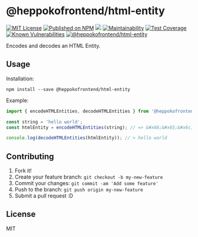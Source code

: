 # @heppokofrontend/html-entity

[![MIT License](http://img.shields.io/badge/license-MIT-blue.svg?style=flat)](LICENSE) [![Published on NPM](https://img.shields.io/npm/v/@heppokofrontend/html-entity.svg)](https://www.npmjs.com/package/html-entity) [![](https://data.jsdelivr.com/v1/package/npm/@heppokofrontend/html-entity/badge)](https://www.jsdelivr.com/package/npm/@heppokofrontend/html-entity) [![Maintainability](https://api.codeclimate.com/v1/badges/1dad8f583434d9231b36/maintainability)](https://codeclimate.com/github/heppokofrontend/html-entity/maintainability) [![Test Coverage](https://api.codeclimate.com/v1/badges/1dad8f583434d9231b36/test_coverage)](https://codeclimate.com/github/heppokofrontend/html-entity/test_coverage) [![Known Vulnerabilities](https://snyk.io/package/npm/@heppokofrontend/html-entity/badge.svg)](https://snyk.io/package/npm/@heppokofrontend/html-entity)
 [![@heppokofrontend/html-entity](https://snyk.io/advisor/npm-package/@heppokofrontend/html-entity/badge.svg)](https://snyk.io/advisor/npm-package/@heppokofrontend/html-entity)


Encodes and decodes an HTML Entity.

## Usage

Installation:

```shell
npm install --save @heppokofrontend/html-entity
```

Example: 

```javascript
import { encodeHTMLEntities, decodeHTMLEntities } from '@heppokofrontend/html-entity';

const string = 'hello world';
const htmlEntity = encodeHTMLEntities(string); // => &#x68;&#x65;&#x6c;&#x6c;&#x6f;&#x20;&#x77;&#x6f;&#x72;&#x6c;&#x64;

console.log(decodeHTMLEntities(htmlEntity)); // > hello world
```


## Contributing

1. Fork it!
2. Create your feature branch: `git checkout -b my-new-feature`
3. Commit your changes: `git commit -am 'Add some feature'`
4. Push to the branch: `git push origin my-new-feature`
5. Submit a pull request :D

## License

MIT
